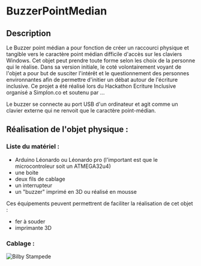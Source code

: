 # BuzzerPointMedian

## Description
Le Buzzer point médian a pour fonction de créer un raccourci physique et tangible vers le caractère point médian difficile d'accès sur les claviers Windows.
Cet objet peut prendre toute forme selon les choix de la personne qui le réalise. Dans sa version initiale, le coté volontairement voyant de l'objet a pour but de susciter l'intérêt et le questionnement des personnes environnantes afin de permettre d'initier un débat autour de l'écriture inclusive.
Ce projet a été réalisé lors du Hackathon Ecriture Inclusive organisé a Simplon.co et soutenu par ...

Le buzzer se connecte au port USB d'un ordinateur et agit comme un clavier externe qui ne renvoit que le caractère point-médian.

## Réalisation de l'objet physique :

### Liste du matériel :
* Arduino Léonardo ou Léonardo pro (l'important est que le microcontroleur soit un ATMEGA32u4)
* une boite
* deux fils de cablage
* un interrupteur
* un "buzzer" imprimé en 3D ou réalisé en mousse

Ces équipements peuvent permettrent de faciliter la réalisation de cet objet :
* fer à souder 
* imprimante 3D

### Cablage :

![Bilby Stampede](http://example.com/images/logo.png)

